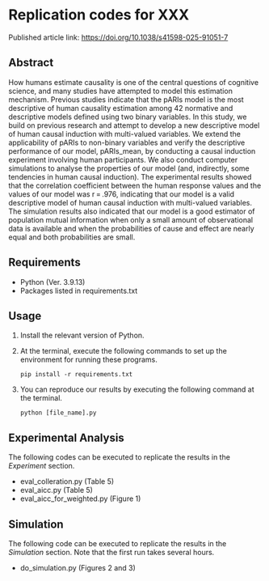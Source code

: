 # Replication codes for XXX

Published article link: <https://doi.org/10.1038/s41598-025-91051-7>

## Abstract

How humans estimate causality is one of the central questions of cognitive science, and many studies have attempted to model this estimation mechanism. Previous studies indicate that the pARIs model is the most descriptive of human causality estimation among 42 normative and descriptive models defined using two binary variables. In this study, we build on previous research and attempt to develop a new descriptive model of human causal induction with multi-valued variables. We extend the applicability of pARIs to non-binary variables and verify the descriptive performance of our model, pARIs_mean, by conducting a causal induction experiment involving human participants. We also conduct computer simulations to analyse the properties of our model (and, indirectly, some tendencies in human causal induction). The experimental results showed that the correlation coefficient between the human response values and the values of our model was r = .976, indicating that our model is a valid descriptive model of human causal induction with multi-valued variables. The simulation results also indicated that our model is a good estimator of population mutual information when only a small amount of observational data is available and when the probabilities of cause and effect are nearly equal and both probabilities are small.

## Requirements

- Python (Ver. 3.9.13)
- Packages listed in requirements.txt

## Usage

1. Install the relevant version of Python.
2. At the terminal, execute the following commands to set up the environment for running these programs.

    ```pip install -r requirements.txt```

3. You can reproduce our results by executing the following command at the terminal.

    ```python [file_name].py```

## Experimental Analysis

The following codes can be executed to replicate the results in the _Experiment_ section.

- eval_colleration.py (Table 5)
- eval_aicc.py (Table 5)
- eval_aicc_for_weighted.py (Figure 1)

## Simulation

The following code can be executed to replicate the results in the _Simulation_ section.
Note that the first run takes several hours.

- do_simulation.py (Figures 2 and 3)
